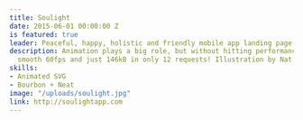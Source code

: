 ```yaml
---
title: Soulight
date: 2015-06-01 00:00:00 Z
is featured: true
leader: Peaceful, happy, holistic and friendly mobile app landing page.
description: Animation plays a big role, but without hitting performance – it's a
  smooth 60fps and just 146kB in only 12 requests! Illustration by Nat Morton.
skills:
- Animated SVG
- Bourbon + Neat
image: "/uploads/soulight.jpg"
link: http://soulightapp.com
---
```


